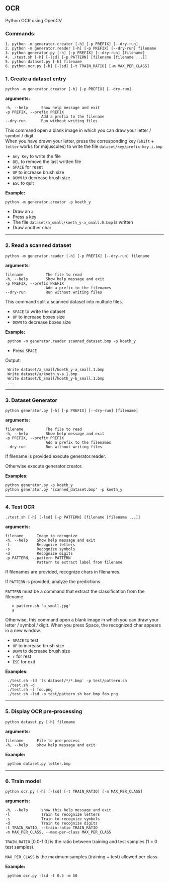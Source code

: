 ## OCR


Python OCR using OpenCV

### Commands:


    1. python -m generator.creator [-h] [-p PREFIX] [--dry-run]
    2. python -m generator.reader [-h] [-p PREFIX] [--dry-run] filename
    3. python generator.py [-h] [-p PREFIX] [--dry-run] [filename]
    4. ./test.sh [-h] [-lsd] [-p PATTERN] [filename [filename ...]]
    5. python dataset.py [-h] filename
    6. python ocr.py [-h] [-lsd] [-t TRAIN_RATIO] [-m MAX_PER_CLASS]


### 1. Create a dataset entry

    python -m generator.creator [-h] [-p PREFIX] [--dry-run]

**arguments:**
   
    -h, --help      Show help message and exit
    -p PREFIX, --prefix PREFIX
                    Add a prefix to the filename
    --dry-run       Run without writing files

This command open a blank image in which you can draw your letter / symbol / digit.  
When you have drawn your letter, press the corresponding key (`Shift` + `letter` works for majuscules)
to write the file `dataset/key/prefix-key.i.bmp`

* `Any Key` to write the file
* `DEL` to remove the last written file
* `SPACE` for reset
* `UP` to increase brush size
* `DOWN` to decrease brush size
* `ESC` to quit

**Example:**

    python -m generator.creator -p koeth_y
* Draw an `a`
* Press `a` key
* The file `dataset/a_small/koeth_y-a_small.0.bmp` is written
* Draw another char

----------------------------------------------

### 2. Read a scanned dataset

    python -m generator.reader [-h] [-p PREFIX] [--dry-run] filename

**arguments**:
	
    filename          The file to read
    -h, --help        Show help message and exit
    -p PREFIX, --prefix PREFIX
                      Add a prefix to the filenames
    --dry-run         Run without writing files

This command split a scanned dataset into multiple files.

* `SPACE` to write the dataset
* `UP` to increase boxes size
* `DOWN` to decrease boxes size

**Example:**

     python -m generator.reader scanned_dataset.bmp -p koeth_y
* Press `SPACE`

Output:
    
     Write dataset/a_small/koeth_y-a_small.1.bmp
     Write dataset/a/koeth_y-a.1.bmp
     Write dataset/b_small/koeth_y-b_small.1.bmp
     ...

----------------------------------------------

### 3. Dataset Generator

    python generator.py [-h] [-p PREFIX] [--dry-run] [filename]

**arguments:**
    
    filename          The file to read
    -h, --help        Show help message and exit
    -p PREFIX, --prefix PREFIX
                      Add a prefix to the filenames
    --dry-run         Run without writing files

If filename is provided execute generator.reader.

Otherwise execute generator.creator.

**Examples:**

    python generator.py -p koeth_y
    python generator.py 'scanned_dataset.bmp' -p koeth_y

----------------------------------------------

### 4. Test OCR

    ./test.sh [-h] [-lsd] [-p PATTERN] [filename [filename ...]]

**arguments:**

    filename      Image to recognize
    -h, --help    Show help message and exit
    -l            Recognize letters
    -s            Recognize symbols
    -d            Recognize digits
    -p PATTERN, --pattern PATTERN
                  Pattern to extract label from filename

If filenames are provided, recognize chars in filenames.

If `PATTERN` is provided, analyze the predictions.
   
`PATTERN` must be a command that extract the classification from the filename.
      
       > pattern.sh 'a_small.jpg'
       a
      
Otherwise, this command open a blank image in which you can draw your letter / symbol / digit.
When you press Space, the recognized char appears in a new window.

* `SPACE` to test
* `UP` to increase brush size
* `DOWN` to decrease brush size
* `r` for rest
* `ESC` for exit

**Examples:**

     ./test.sh -ld `ls dataset/*/*.bmp` -p test/pattern.sh
     ./test.sh -d
     ./test.sh -l foo.png
     ./test.sh -lsd -p test/pattern.sh bar.bmp foo.png

----------------------------------------------
   
### 5. Display OCR pre-processing

    python dataset.py [-h] filename

**arguments:**
	
    filename      File to pre-process
    -h, --help    show help message and exit

**Example:**

     python dataset.py letter.bmp

----------------------------------------------

### 6. Train model

    python ocr.py [-h] [-lsd] [-t TRAIN_RATIO] [-m MAX_PER_CLASS]

**arguments:**

    -h, --help      show this help message and exit
    -l              Train to recognize letters
    -s              Train to recognize symbols
    -d              Train to recognize digits
    -t TRAIN_RATIO, --train-ratio TRAIN_RATIO
    -m MAX_PER_CLASS, --max-per-class MAX_PER_CLASS
    
`TRAIN_RATIO` [0.0-1.0] is the ratio between training and test samples (1 = 0 test samples).

`MAX_PER_CLASS` is the maximum samples (training + test) allowed per class.

**Example:**

     python ocr.py -lsd -t 0.5 -m 50
